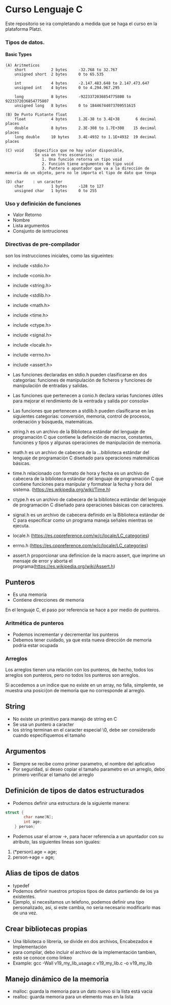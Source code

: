 # Curso Lenguaje C

Este repositorio se ira completando a medida que se haga el curso en la plataforma Platzi.

### Tipos de datos.

#### Basic Types
	(A) Aritmeticos
		short			2 bytes		-32.768 to 32.767
		unsigned short	2 bytes		0 to 65.535

		int 			4 bytes		-2.147.483.648 to 2.147.473.647
		unsigned int	4 bytes		0 to 4.294.967.295

		long 			8 bytes		-9223372036854775808 to 9223372036854775807
		unsigned long	8 bytes		0 to 18446744073709551615

	(B) De Punto FLotante float
		float			4 bytes 	1.2E-38 to 3.4E+38		 6 decimal places
		double			8 bytes		2.3E-308 to 1.7E+308	15 decimal places
		long double		10 bytes	3.4E-4932 to 1.1E+4932	19 decimal places

	(C) void	:Especifica que no hay valor disponible,
				 Se usa en tres escenarios:
					1. Una función retorna un tipo void
					2. Función tiene argumentos de tipo void
					3. Puntero o apuntador que va a la dirección de memoria de un objeto, pero no le importa el tipo de dato que tenga

	(D)	char	: un caracter
		char			1 bytes		-128 to 127
		unsigned char	1 bytes		0 to 255



### Uso y definición de funciones
- Valor Retorno
- Nombre
- Lista argumentos
- Consjunto de isntruciones


### Directivas de pre-compilador
son los instrucciones iniciales, como las sigueintes:
- include <stdio.h>
- include <conio.h>
- include <string.h>
- include <stdlib.h>
- include <math.h>
- include <time.h>
- include <ctype.h>
- include <signal.h>
- include <locale.h>
- include <errno.h>
- include <assert.h>

- Las funciones declaradas en stdio.h pueden clasificarse en dos categorías: funciones de manipulación de ficheros y funciones de manipulación de entradas y salidas. 
- Las funciones que pertenecen a conio.h declara varias funciones útiles para mejorar el rendimiento de la «entrada y salida por consola»
- Las funciones que pertenecen a stdlib.h pueden clasificarse en las siguientes categorías: conversión, memoria, control de procesos, ordenación y búsqueda, matemáticas.
- string.h es un archivo de la Biblioteca estándar del lenguaje de programación C que contiene la definición de macros, constantes, funciones y tipos y algunas operaciones de manipulación de memoria.
- math.h es un archivo de cabecera de la …biblioteca estándar del lenguaje de programación C diseñado para operaciones matemáticas básicas.
- time.h relacionado con formato de hora y fecha es un archivo de cabecera de la biblioteca estándar del lenguaje de programación C que contiene funciones para manipular y formatear la fecha y hora del sistema. (https://es.wikipedia.org/wiki/Time.h)
- ctype.h es un archivo de cabecera de la biblioteca estándar del lenguaje de programación C diseñado para operaciones básicas con caracteres.
- signal.h es un archivo de cabecera definido en la Biblioteca estándar de C para especificar como un programa maneja señales mientras se ejecuta.
- locale.h (https://es.cppreference.com/w/c/locale/LC_categories)
- errno.h (https://es.cppreference.com/w/c/locale/LC_categories)
- assert.h proporcionar una definicion de la macro assert, que imprime un mensaje de error y aborta el programa(https://es.wikipedia.org/wiki/Assert.h)

## Punteros
- Es una memoria
- Contiene direcciones de memoria

En el lenguaje C, el paso por referencia se hace a por medio de punteros.

### Aritmética de punteros

- Podemos incrementar y decrementar los punteros
- Debemos tener cuidado, ya que esta nueva dirección de memoria podria estar ocupada


### Arreglos

Los arreglos tienen una relación con los punteros, de hecho, todos los arreglos son punteros, pero no todos los punteros son arreglos.

Si accedemos a un indice que no existe en un array, no falla, simplemte, se muestra una posici{on de memoria que no corresponde al arreglo.

## String 

- No existe un primitivo para manejo de string en C
- Se usa un puntero a caracter
- los string terminan en el caracter especial \0, debe ser considerado cuando especifiquemos el tamaño


## Argumentos
- Siempre se recibe como primer parametro, el nombre del aplicativo
- Por seguridad, si deseo copiar el tamaño parametro en un arreglo, debo primero verificar el tamaño del arreglo


## Definición de tipos de datos estructurados
- Podemos definir una estructura de la siguiente manera:
```c
struct {
        char name[N];
        int age;
    } person;
``` 
- Podemos usar el arrow ->, para hacer referencia a un apuntador con su atributo, las siguientes lineas son iguales:
1. (*person).age = age; 
2. person->age = age;
  
  
## Alias de tipos de datos
- typedef
- Podemos definir nuestros prtopios tipos de datos partiendo de los ya existentes.
- Ejemplo, si necesitamos un telefono, podemos definir una tipo personalizado, asi, si este cambia, no seria necesario modificarlo mas de una vez.
  
  
## Crear bibliotecas propias
- Una liblioteca o libreria, se divide en dos archivos, Encabezados e Implementación
- para compilar, debo incluir el archivo de la implementación tambien, esto se conoce como linkeo
- Example: gcc -Wall v19_my_lib_usage.c v19_my_lib.c -o v19_my_lib

## Manejo dinámico de la memoria
- malloc: guarda la memoria para un dato nuevo si la lista está vacia
- realloc: guarda memoria para un elemento mas en la lista


